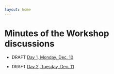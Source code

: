 ```yaml
---
layout: home
---
```


# Minutes of the Workshop discussions

* DRAFT [Day 1, Monday, Dec. 10](https://www.w3.org/Security/strong-authentication-and-identity-workshop/10Dec2018.html)

* DRAFT [Day 2, Tuesday, Dec. 11](https://www.w3.org/Security/strong-authentication-and-identity-workshop/11Dec2018.html)

